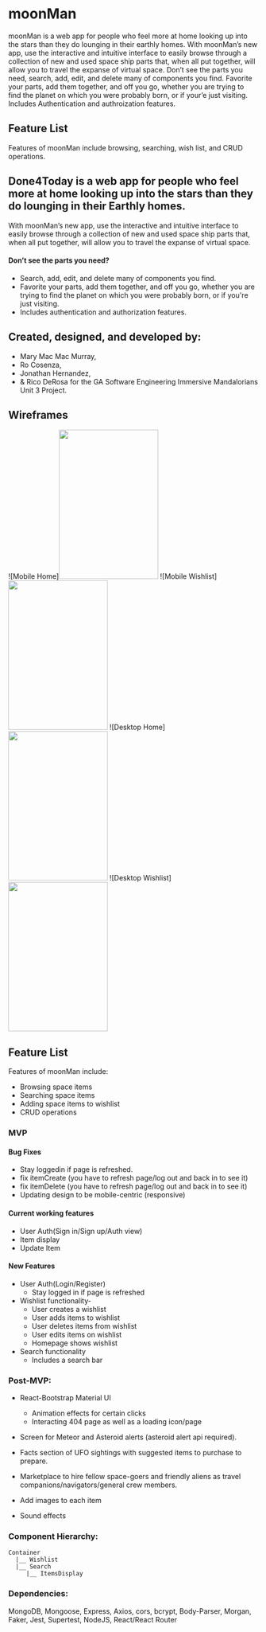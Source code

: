 # moonMan

moonMan is a web app for people who feel more at home looking up into the stars than they do lounging in their earthly homes. With moonMan’s new app, use the interactive and intuitive interface to easily browse through a collection of new and used space ship parts that, when all put together, will allow you to travel the expanse of virtual space. Don’t see the parts you need, search, add, edit, and delete many of components you find. Favorite your parts, add them together, and off you go, whether you are trying to find the planet on which you were probably born, or if your’e just visiting. Includes Authentication and authroization features.

## Feature List
Features of moonMan include browsing, searching, wish list, and CRUD operations. 

## Done4Today is a web app for people who feel more at home looking up into the stars than they do lounging in their Earthly homes. 
With moonMan’s new app, use the interactive and intuitive interface to easily browse through a collection of new and used space ship parts that, when all put together, will allow you to travel the expanse of virtual space. 
#### Don’t see the parts you need? 
* Search, add, edit, and delete many of components you find. 
* Favorite your parts, add them together, and off you go, whether you are trying to find the planet on which you were probably born, or if you're just visiting. 
* Includes authentication and authorization features.

## Created, designed, and developed by:
* Mary Mac Mac Murray, 
* Ro Cosenza, 
* Jonathan Hernandez, 
* & Rico DeRosa
for the GA Software Engineering Immersive Mandalorians Unit 3 Project.

## Wireframes
![Mobile Home]<img src="https://i.imgur.com/J7V53qA.jpg" width="200" height="300">
![Mobile Wishlist] <img src="https://i.imgur.com/WZPhvv6.jpg" width="200" height="300">
![Desktop Home] <img src="https://i.imgur.com/YGjNMxO.jpg" width="200" height="300">
![Desktop Wishlist] <img src="https://i.imgur.com/kr6VQIW.jpg" width="200" height="300">


## Feature List
Features of moonMan include:

* Browsing space items
* Searching space items
* Adding space items to wishlist
* CRUD operations

### MVP

#### Bug Fixes
* Stay loggedin if page is refreshed.
* fix itemCreate (you have to refresh page/log out and back in to see it)
* fix itemDelete (you have to refresh page/log out and back in to see it)
*  Updating design to be mobile-centric (responsive)

#### Current working features
* User Auth(Sign in/Sign up/Auth view)
* Item display
* Update Item

#### New Features
* User Auth(Login/Register)
  * Stay logged in if page is refreshed
* Wishlist functionality-
  * User creates a wishlist
  * User adds items to wishlist
  * User deletes items from wishlist
  * User edits items on wishlist  
  *  Homepage shows wishlist 
* Search functionality
  * Includes a search bar


### Post-MVP:
* React-Bootstrap Material UI 
  *  Animation effects for certain clicks
  *  Interacting 404 page as well as a loading icon/page

* Screen for Meteor and Asteroid alerts (asteroid alert api required). 
* Facts section of UFO sightings with suggested items to purchase to prepare. 
* Marketplace to hire fellow space-goers and friendly aliens as travel companions/navigators/general crew members.
* Add images to each item
* Sound effects

### Component Hierarchy:

```
Container
  |__ Wishlist
  |__ Search
     |__ ItemsDisplay

```


### Dependencies:
MongoDB, Mongoose, Express, Axios, cors, bcrypt, Body-Parser, Morgan, Faker, Jest, Supertest, NodeJS, React/React Router
